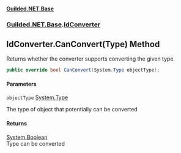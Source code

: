 
#### [Guilded.NET.Base](Guilded_NET_Base 'Guilded.NET.Base')
### [Guilded.NET.Base](Guilded_NET_Base#Guilded_NET_Base 'Guilded.NET.Base').[IdConverter](IdConverter 'Guilded.NET.Base.IdConverter')
## IdConverter.CanConvert(Type) Method

Returns whether the converter supports converting the given type.
```csharp
public override bool CanConvert(System.Type objectType);
```

#### Parameters

<a name='Guilded_NET_Base_IdConverter_CanConvert(System_Type)_objectType'></a>
`objectType` [System.Type](https://docs.microsoft.com/en-us/dotnet/api/System.Type 'System.Type')

The type of object that potentially can be converted


#### Returns
[System.Boolean](https://docs.microsoft.com/en-us/dotnet/api/System.Boolean 'System.Boolean')  
Type can be converted
